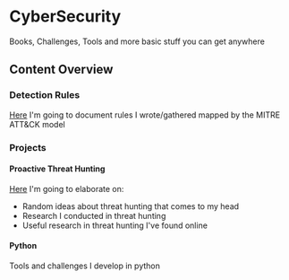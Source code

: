 # CyberSecurity

Books, Challenges, Tools and more basic stuff you can get anywhere

## Content Overview
### Detection Rules
[Here](Detection%20Rules) I'm going to document rules I wrote/gathered mapped by the MITRE ATT&CK model

### Projects
#### Proactive Threat Hunting
[Here](Projects/Proactive%20Threat%20Hunting) I'm going to elaborate on:
- Random ideas about threat hunting that comes to my head
- Research I conducted in threat hunting
- Useful research in threat hunting I've found online

#### Python
Tools and challenges I develop in python